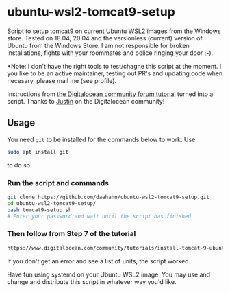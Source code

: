 # ubuntu-wsl2-tomcat9-setup
Script to setup tomcat9 on current Ubuntu WSL2 images from the Windows store. 
Tested on 18.04, 20.04 and the versionless (current) version of Ubuntu from the Windows Store.
I am not responsible for broken installations, fights with your roommates and police ringing your door ;-).

*Note: I don't have the right tools to test/chagne this script at the moment. I you like to be an active maintainer, testing out PR's and updating code when necesary, please mail me (see profile). 

Instructions from [the Digitalocean community forum tutorial](https://www.digitalocean.com/community/tutorials/install-tomcat-9-ubuntu-1804) turned into a script. Thanks to [Justin](https://www.digitalocean.com/community/users/jellingwood) on the Digitalocean community! 

## Usage
You need ```git``` to be installed for the commands below to work. Use
```sh
sudo apt install git
```
to do so.
### Run the script and commands
```sh
git clone https://github.com/daehahn/ubuntu-wsl2-tomcat9-setup.git
cd ubuntu-wsl2-tomcat9-setup/
bash tomcat9-setup.sh
# Enter your password and wait until the script has finished
```
### Then follow from Step 7 of the tutorial 
```sh
https://www.digitalocean.com/community/tutorials/install-tomcat-9-ubuntu-1804

```
If you don't get an error and see a list of units, the script worked.

Have fun using systemd on your Ubuntu WSL2 image. You may use and change and distribute this script in whatever way you'd like. 

